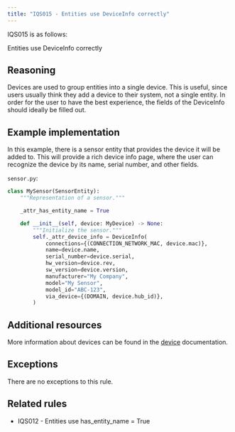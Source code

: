 ```yaml
---
title: "IQS015 - Entities use DeviceInfo correctly"
---
```


IQS015 is as follows:

Entities use DeviceInfo correctly

## Reasoning

Devices are used to group entities into a single device.
This is useful, since users usually think they add a device to their system, not a single entity.
In order for the user to have the best experience, the fields of the DeviceInfo should ideally be filled out.

## Example implementation

In this example, there is a sensor entity that provides the device it will be added to.
This will provide a rich device info page, where the user can recognize the device by its name, serial number, and other fields.

`sensor.py`:
```python
class MySensor(SensorEntity):
    """Representation of a sensor."""

    _attr_has_entity_name = True

    def __init__(self, device: MyDevice) -> None:
        """Initialize the sensor."""
        self._attr_device_info = DeviceInfo(
            connections={(CONNECTION_NETWORK_MAC, device.mac)},
            name=device.name,
            serial_number=device.serial,
            hw_version=device.rev,
            sw_version=device.version,
            manufacturer="My Company",
            model="My Sensor",
            model_id="ABC-123",
            via_device={(DOMAIN, device.hub_id)},
        )
```

## Additional resources

More information about devices can be found in the [device](../../../device_registry_index) documentation.

## Exceptions

There are no exceptions to this rule.

## Related rules

- IQS012 - Entities use has_entity_name = True